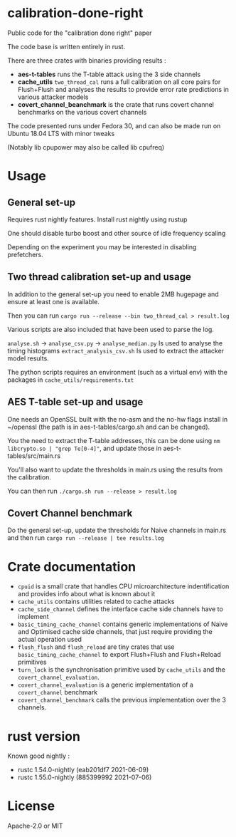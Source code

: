 # calibration-done-right
Public code for the "calibration done right" paper

The code base is written entirely in rust.

There are three crates with binaries providing results :
- **aes-t-tables** runs the T-table attack using the 3 side channels
- **cache_utils** `two_thread_cal` runs a full calibration on all core pairs for Flush+Flush
and analyses the results to provide error rate predictions in various attacker models
- **covert_channel_beanchmark** is the crate that runs covert channel benchmarks on the various covert channels

The code presented runs under Fedora 30, and can also be made run on Ubuntu 18.04 LTS with minor tweaks

(Notably lib cpupower may also be called lib cpufreq)

# Usage

## General set-up

Requires rust nightly features. Install rust nightly using rustup

One should disable turbo boost and other source of idle frequency scaling

Depending on the experiment you may be interested in disabling prefetchers.

## Two thread calibration set-up and usage

In addition to the general set-up you need to enable 2MB hugepage and ensure at least one is available.

Then you can run `cargo run --release --bin two_thread_cal > result.log`

Various scripts are also included that have been used to parse the log.

`analyse.sh` -> `analyse_csv.py` -> `analyse_median.py` Is used to analyse the timing histograms
`extract_analysis_csv.sh` Is used to extract the attacker model results.

The python scripts requires an environment (such as a virtual env) with the packages in `cache_utils/requirements.txt`

## AES T-table set-up and usage

One needs an OpenSSL built with the no-asm and the no-hw flags install in ~/openssl (the path is in aes-t-tables/cargo.sh and can be changed).

You the need to extract the T-table addresses, this can be done using `nm libcrypto.so | "grep Te[0-4]"`, and update those in aes-t-tables/src/main.rs

You'll also want to update the thresholds in main.rs using the results from the calibration.

You can then run `./cargo.sh run --release > result.log`


## Covert Channel benchmark

Do the general set-up, update the thresholds for Naive channels in main.rs and then run `cargo run --release | tee results.log`


# Crate documentation

- `cpuid` is a small crate that handles CPU microarchitecture indentification and provides info about what is known about it
- `cache_utils` contains utilities related to cache attacks
- `cache_side_channel` defines the interface cache side channels have to implement
- `basic_timing_cache_channel` contains generic implementations of Naive and Optimised cache side channels, that just require providing the actual operation used
- `flush_flush` and `flush_reload` are tiny crates that use `basic_timing_cache_channel` to export Flush+Flush and Flush+Reload primitives
- `turn_lock` is the synchronisation primitive used by `cache_utils` and the `covert_channel_evaluation`.
- `covert_channel_evaluation` is a generic implementation of a `covert_channel` benchmark
- `covert_channel_benchmark` calls the previous implementation over the 3 channels.

# rust version

Known good nightly :
- rustc 1.54.0-nightly (eab201df7 2021-06-09)
- rustc 1.55.0-nightly (885399992 2021-07-06)

# License

Apache-2.0 or MIT
